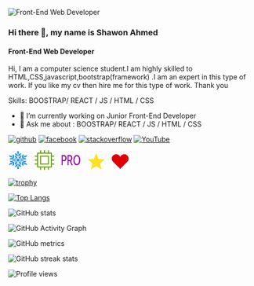 ![Front-End Web Developer](https://arturssmirnovs.github.io/github-profile-readme-generator/images/banner.png)
### Hi there 👋, my name is Shawon Ahmed
#### Front-End Web Developer


Hi, I am a computer science student.I am highly skilled to HTML,CSS,javascript,bootstrap(framework) .I am an expert in this type of work. If you like my cv then hire me for this type of work. Thank you

Skills: BOOSTRAP/ REACT / JS / HTML / CSS

- 🔭 I’m currently working on Junior Front-End Developer 
- 💬 Ask me about : BOOSTRAP/ REACT / JS / HTML / CSS 


[<img src='https://cdn.jsdelivr.net/npm/simple-icons@3.0.1/icons/github.svg' alt='github' height='40'>](https://github.com/shawonahme)  [<img src='https://cdn.jsdelivr.net/npm/simple-icons@3.0.1/icons/facebook.svg' alt='facebook' height='40'>](https://www.facebook.com/https://www.facebook.com/profile.php?id=100074895040788)  [<img src='https://cdn.jsdelivr.net/npm/simple-icons@3.0.1/icons/stackoverflow.svg' alt='stackoverflow' height='40'>](https://stackoverflow.com/users/https://stackoverflow.com/users/15064262/shawon-ahmed-shadhin)  [<img src='https://cdn.jsdelivr.net/npm/simple-icons@3.0.1/icons/youtube.svg' alt='YouTube' height='40'>](https://www.youtube.com/channel/https://www.youtube.com/watch?v=3upohaEVARE)  

<a href='https://archiveprogram.github.com/'><img src='https://raw.githubusercontent.com/acervenky/animated-github-badges/master/assets/acbadge.gif' width='40' height='40'></a> <a href='https://docs.github.com/en/developers'><img src='https://raw.githubusercontent.com/acervenky/animated-github-badges/master/assets/devbadge.gif' width='40' height='40'></a> <a href='https://github.com/pricing'><img src='https://raw.githubusercontent.com/acervenky/animated-github-badges/master/assets/pro.gif' width='40' height='40'></a> <a href='https://stars.github.com/'><img src='https://raw.githubusercontent.com/acervenky/animated-github-badges/master/assets/starbadge.gif' width='35' height='35'></a> <a href='https://docs.github.com/en/github/supporting-the-open-source-community-with-github-sponsors'><img src='https://raw.githubusercontent.com/acervenky/animated-github-badges/master/assets/sponsorbadge.gif' width='35' height='35'></a> 

[![trophy](https://github-profile-trophy.vercel.app/?username=shawonahme)](https://github.com/ryo-ma/github-profile-trophy)

[![Top Langs](https://github-readme-stats.vercel.app/api/top-langs/?username=shawonahme)](https://github.com/anuraghazra/github-readme-stats)

![GitHub stats](https://github-readme-stats.vercel.app/api?username=shawonahme&show_icons=true&count_private=true)  

![GitHub Activity Graph](https://activity-graph.herokuapp.com/graph?username=shawonahme)  

![GitHub metrics](https://metrics.lecoq.io/shawonahme)  

![GitHub streak stats](https://github-readme-streak-stats.herokuapp.com/?user=shawonahme)  

![Profile views](https://gpvc.arturio.dev/shawonahme)  
